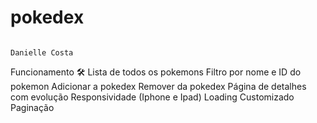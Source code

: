 # pokedex
                                                                   Danielle Costa
Funcionamento 🛠
 Lista de todos os pokemons
 Filtro por nome e ID do pokemon
 Adicionar a pokedex
 Remover da pokedex
 Página de detalhes com evolução
 Responsividade (Iphone e Ipad)
 Loading Customizado
 Paginação
